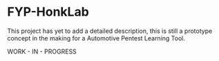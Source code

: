 # FYP-HonkLab
This project has yet to add a detailed description, this is still a prototype concept in the making for a Automotive Pentest Learning Tool.

WORK - IN - PROGRESS

